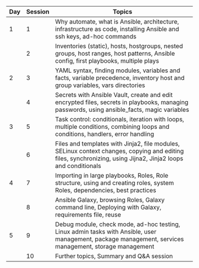 | Day | Session | Topics |
|-----|---------|--------|
| 1 | 1	| Why automate, what is Ansible, architecture, infrastructure as code, installing Ansible and ssh keys, ad-hoc commands |
|	| 2	| Inventories (static), hosts, hostgroups, nested groups, host ranges, host patterns, Ansible config, first playbooks, multiple plays |
| 2 | 3	| YAML syntax, finding modules, variables and facts, variable precedence, inventory host and group variables, vars directories |
|	| 4	| Secrets with Ansible Vault, create and edit encrypted files, secrets in playbooks, managing passwords, using ansible_facts, magic variables |
| 3 |	5 |	Task control: conditionals, iteration with loops, multiple conditions, combining loops and conditions, handlers, error handling |
| |	6	| Files and templates with Jinja2, file modules, SELinux context changes, copying and editing files, synchronizing, using Jijna2, Jinja2 loops and conditionals |
| 4	| 7	| Importing in large playbooks, Roles, Role structure, using and creating roles, system Roles, dependencies, best practices |
|	| 8	| Ansible Galaxy, browsing Roles, Galaxy command line, Deploying with Galaxy, requirements file, reuse |
| 5	| 9	| Debug module, check mode, ad-hoc testing, Linux admin tasks with Ansible, user management, package management, services management, storage management |
| |	10	| Further topics, Summary and Q&A session|

